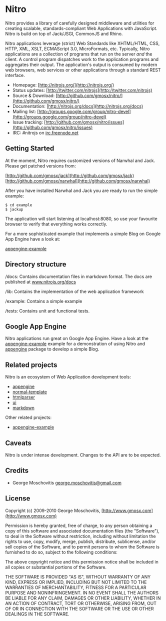 Nitro
=====

Nitro provides a library of carefully designed middleware and utilities for creating scalable, standards-compliant Web Applications with JavaScript. Nitro is build on top of Jack/JSGI, CommonJS and Rhino. 

Nitro applications leverage (strict) Web Standards like XHTML/HTML, CSS, HTTP, XML, XSLT, ECMAScript 3.0, MicroFormats, etc. Typically, Nitro applications are a collection of programs that run on the server *and* the client. A control program dispatches work to the application programs and aggregates their output. The application's output is consumed by modern web browsers, web services or other applications through a standard REST interface.

* Homepage: [http://nitrojs.org/](http://nitrojs.org/)
* Status updates: [http://twitter.com/nitrojs](http://twitter.com/nitrojs)
* Source & Download: [http://github.com/gmosx/nitro/](http://github.com/gmosx/nitro/)
* Documentation: [http://nitrojs.org/docs](http://nitrojs.org/docs)
* Mailing list: [http://groups.google.com/group/nitro-devel](http://groups.google.com/group/nitro-devel)
* Issue tracking: [http://github.com/gmosx/nitro/issues](http://github.com/gmosx/nitro/issues)
* IRC: #nitrojs on [irc.freenode.net](http://freenode.net/)    


Getting Started
---------------

At the moment, Nitro requires customized versions of Narwhal and Jack. Please get patched versions from:
    
[http://github.com/gmosx/jack](http://github.com/gmosx/jack)
[http://github.com/gmosx/narwhal](http://github.com/gmosx/narwhal)

After you have installed Narwhal and Jack you are ready to run the simple example:

    $ cd example
    $ jackup 

The application will start listening at localhost:8080, so use your favourite browser to verify that everything works correctly.

For a more sophisticated example that implements a simple Blog on Google App Engine have a look at:

[appengine-example](http://www.nitrojs.org/appenginejs/appengine-example.tar.gz)


Directory structure
-------------------

/docs:
Contains documentation files in markdown format. The docs are published at www.nitrojs.org/docs

/lib:
Contains the implementation of the web application framework
    
/example:
Contains a simple example        

/tests:
Contains unit and functional tests.        


Google App Engine
-----------------

Nitro applications run great on Google App Engine. Have a look at the [appengine-example](http://www.nitrojs.org/appenginejs/appengine-example.tar.gz) example for a demonstration of using Nitro and [appengine](http://github.com/gmosx/appengine/tree/master) package to develop a simple Blog.


Related projects
----------------

Nitro is an ecosystem of Web Application development tools:

* [appengine](http://github.com/gmosx/appengine) 
* [normal-template](http://github.com/gmosx/normal-template)
* [htmlparser](http://github.com/gmosx/htmlparser)
* [ui](http://github.com/gmosx/ui)
* [markdown](http://www.github.com/gmosx/markdown)

Other related projects:

* [appengine-example](http://www.nitrojs.org/appenginejs/appengine-example.tar.gz)

    
Caveats
-------

Nitro is under intense development. Changes to the API are to be expected.        


Credits
-------

* George Moschovitis <george.moschovitis@gmail.com>


License
-------

Copyright (c) 2009-2010 George Moschovitis, [http://www.gmosx.com](http://www.gmosx.com)

Permission is hereby granted, free of charge, to any person obtaining a copy
of this software and associated documentation files (the "Software"), to
deal in the Software without restriction, including without limitation the
rights to use, copy, modify, merge, publish, distribute, sublicense, and/or
sell copies of the Software, and to permit persons to whom the Software is
furnished to do so, subject to the following conditions:

The above copyright notice and this permission notice shall be included in
all copies or substantial portions of the Software.

THE SOFTWARE IS PROVIDED "AS IS", WITHOUT WARRANTY OF ANY KIND, EXPRESS OR
IMPLIED, INCLUDING BUT NOT LIMITED TO THE WARRANTIES OF MERCHANTABILITY,
FITNESS FOR A PARTICULAR PURPOSE AND NONINFRINGEMENT. IN NO EVENT SHALL
THE AUTHORS BE LIABLE FOR ANY CLAIM, DAMAGES OR OTHER LIABILITY, WHETHER 
IN AN ACTION OF CONTRACT, TORT OR OTHERWISE, ARISING FROM, OUT OF OR IN
CONNECTION WITH THE SOFTWARE OR THE USE OR OTHER DEALINGS IN THE SOFTWARE.
